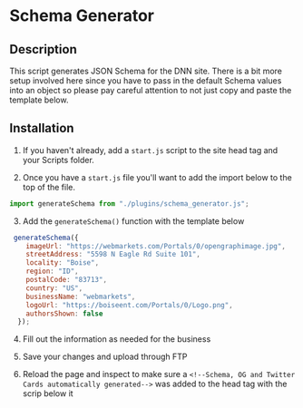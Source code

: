 # Schema Generator

## Description

This script generates JSON Schema for the DNN site. There is a bit more setup involved here since you have to pass in the default Schema values into an object so please pay careful attention to not just copy and paste the template below.

## Installation

1. If you haven't already, add a `start.js` script to the site head tag and your Scripts folder.

2. Once you have a `start.js` file you'll want to add the import below to the top of the file.

```js
import generateSchema from "./plugins/schema_generator.js";
```

3. Add the `generateSchema()` function with the template below

```js
 generateSchema({
    imageUrl: "https://webmarkets.com/Portals/0/opengraphimage.jpg",
    streetAddress: "5598 N Eagle Rd Suite 101",
    locality: "Boise",
    region: "ID",
    postalCode: "83713",
    country: "US",
    businessName: "webmarkets",
    logoUrl: "https://boiseent.com/Portals/0/Logo.png",
    authorsShown: false
  });
```

4. Fill out the information as needed for the business

5. Save your changes and upload through FTP

6. Reload the page and inspect to make sure a `<!--Schema, OG and Twitter Cards automatically generated-->` was added to the head tag with the scrip below it
